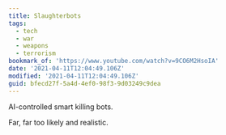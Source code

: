 ```yaml
---
title: Slaughterbots
tags:
  - tech
  - war
  - weapons
  - terrorism
bookmark_of: 'https://www.youtube.com/watch?v=9CO6M2HsoIA'
date: '2021-04-11T12:04:49.106Z'
modified: '2021-04-11T12:04:49.106Z'
guid: bfecd27f-5a4d-4ef0-98f3-9d03249c9dea
---
```

AI-controlled smart killing bots. 

Far, far too likely and realistic. 
